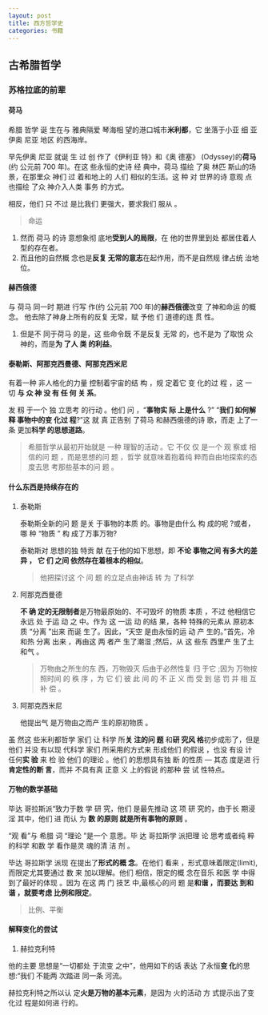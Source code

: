 ```yaml
---
layout: post
title: 西方哲学史
categories: 书籍
---
```


## 古希腊哲学

### 苏格拉底的前辈

#### 荷马

希腊 哲学 诞 生在与 雅典隔爱 琴海相 望的港口城市**米利都**，它 坐落于小亚 细 亚 伊奥 尼亚 地区 的西海岸。

早先伊奥 尼亚 就诞 生
过 创 作了《伊利亚 特》和《奥 德塞》 (Odyssey)的**荷马** (约 公元前 700 年)。在这
些永恒的史诗 经 典中，荷马 描绘 了奥 林匹 斯山的场 景，在那里众 神们 过 着和地上的 人们 相似的生活。这 种 对 世界的诗 意观 点 也描绘 了众 神介入人类 事务 的方式。

相反，他们 只 不过 是比我们 更强大，要求我们 服从 。

> 命运

1. 然而 荷马 的诗 意想象彻 底地**受到人的局限**，在 他的世界里到处 都居住着人型的存在者。
2. 而且他的自然概 念也是**反复 无常的意志**在起作用，而不是自然规 律占统 治地位。

#### 赫西俄德

与 荷马 同一时 期进 行写 作(约 公元前 700 年)的**赫西俄德**改变 了神和命运 的概 念。 他去除了神身上所有的反复 无常，赋 予他 们 道德的连 贯 性。

1. 但是不 同于荷马 的是，这 些命令既 不是反复 无常 的，也不是为 了取悦 众 神的，而是**为 了人 类 的利益**。

#### 泰勒斯、阿那克西曼德、阿那克西米尼

有着一种 非人格化的力量 控制着宇宙的结 构 ，规 定着它 变 化的过 程 ，这 一 切 **与 众 神 没 有 任 何 关 系**。

发 籾 于一个 独 立思考 的行动 。他们 问 ，“**事物实 际 上是什么** ?” “**我们 如何解释 事物中的变 化过 程**?”这 就 真 正告别 了荷马 和赫西俄德的诗 歌，而走 上了一条 更加**科学 的思想道路**。

> 希腊哲学从最初开始就是 一种 理智的活动 。它 不仅 仅 是一个 观 察或 相信的问 题 ，而是思想的问 题 ，哲学 就意味着抱着纯 粹而自由地探索的态 度去思 考那些基本的问 题 。

#### 什么东西是持续存在的

1. 泰勒斯

   泰勒斯全新的问 题 是关 于事物的本质 的。事物是由什么 构 成的呢 ?或者，哪 种 “物质 ” 构 成了万事万物?

   泰勒斯对 思想的独 特贡 献 在于他的如下思想，即 **不论 事物之间 有多大的差异 ， 它 们 之间 依然存在着根本的相似**。

   > 他把探讨这 个 问 题 的立足点由神话 转 为 了科学

2. 阿那克西曼德

   **不 确 定的无限制者**是万物最原始的、不可毁坏 的物质 本质 ，不过 他相信它 永远 处 于运 动 之 中。作为 这 一运 动 的结 果，各种 特殊的元素从 原初本质 “分离 ”出来 而诞 生了。因此，“天空
   是由永恒的运 动 产 生的。”首先，冷和热 分离 出来 ，再由这 两 者产 生了潮湿 ;然后，从 这 些东 西里产 生了土和气 。

   > 万物由之所生的东 西，万物毁灭 后由于必然性复 归 于它 ;因为 万物按照时间 的 秩 序 ，为 它 们 彼 此 间 的 不 正 义 而 受 到 惩 罚 并 相 互 补 偿 。

3. 阿那克西米尼

    他提出气 是万物由之而产 生的原初物质 。

虽 然这 些米利都哲学 家们 让 科学 所**关 注的问 题** 和**研 究风 格**初步成形了，但是他们 并没 有以现 代科学 家们 所采用的方式来 形成他们 的假说 ，也没 有设 计 任何**实 验** 来 检 验 他们 的理论 。他们 的思想具有独 断 的性质 — 其态 度是进 行**肯定性的断 言**，而并 不具有真 正意 义 上的假说 的那种 尝 试 性特点。

#### 万物的数学基础

毕达 哥拉斯派“致力于数 学 研 究，他们 是最先推动 这 项 研 究的，由于长 期浸淫 其中，他们 进 而认 为 **数 的原则 就是所有事物的原则** 。

“观 看”与 希腊 词 “理论 ”是一个 意思。毕 达 哥拉斯学 派把理 论 思考或者纯 粹的科学 和数 学 看作是灵 魂的清 洁 剂 。


毕达 哥拉斯学 派现 在提出了**形式的概 念**。在他们 看来 ，形式意味着限定(limit),而限定尤其要通过 数 来 加以理解。他们 相信，限定的概 念在音乐 和医 学 中得到了最好的体现 。因为 在这 两 门 技艺 中,最核心的问 题 是**和谐 ，而要达 到和谐 ，就要考虑 比例和限定**。

> 比例、平衡

#### 解释变化的尝试

1. 赫拉克利特

他的主要 思想是“一切都处 于流变 之中”，他用如下的话 表达 了永恒**变 化**的思想:“我们 不能两 次踏进 同一条 河流。

赫拉克利特之所以认 定**火是万物的基本元素**，是因为 火的活动 方 式提示出了变 化过 程是如何进 行的。



